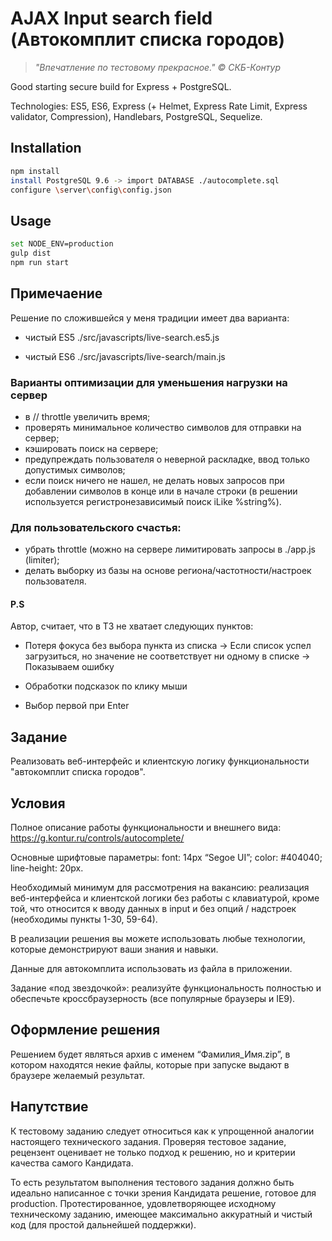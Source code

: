 
# AJAX Input search field (Автокомплит списка городов)

> *"Впечатление по тестовому прекрасное." © СКБ-Контур*

Good starting secure build for Express + PostgreSQL.

Technologies: ES5, ES6, Express (+ Helmet, Express Rate Limit, Express validator, Compression), Handlebars, PostgreSQL, Sequelize.

## Installation
```bash
npm install
install PostgreSQL 9.6 -> import DATABASE ./autocomplete.sql
configure \server\config\config.json
```

## Usage

```bash
set NODE_ENV=production
gulp dist
npm run start
```

## Примечаение

Решение по сложившейся у меня традиции имеет два варианта:

- чистый ES5 ./src/javascripts/live-search.es5.js

- чистый ES6 ./src/javascripts/live-search/main.js

### Варианты оптимизации для уменьшения нагрузки на сервер
- в // throttle увеличить время;
- проверять минимальное количество символов для отправки на сервер;
- кэшировать поиск на сервере;
- предупреждать пользователя о неверной раскладке, ввод только допустимых символов;
- если поиск ничего не нашел, не делать новых запросов при добавлении символов в конце или в начале строки (в решении используется регистронезависимый поиск iLike %string%).

### Для пользовательского счастья:
- убрать throttle (можно на сервере лимитировать запросы в ./app.js (limiter);
- делать выборку из базы на основе региона/частотности/настроек пользователя.

#### P.S

Автор, считает, что в ТЗ не хватает следующих пунктов:

- Потеря фокуса без выбора пункта из списка -> Если список успел загрузиться, но значение не соответствует ни одному в списке -> Показываем ошибку

- Обработки подсказок по клику мыши

- Выбор первой при Enter


## Задание


Реализовать веб-интерфейс и клиентскую логику функциональности "автокомплит списка городов".

## Условия


Полное описание работы функциональности и внешнего вида: https://g.kontur.ru/controls/autocomplete/

Основные шрифтовые параметры: font: 14px “Segoe UI”; color: #404040; line-height: 20px.

Необходимый минимум для рассмотрения на вакансию: реализация веб-интерфейса и клиентской логики без работы с клавиатурой, кроме той, что относится к вводу данных в input и без опций / надстроек (необходимы пункты 1-30, 59-64).

В реализации решения вы можете использовать любые технологии, которые демонстрируют ваши знания и навыки.

Данные для автокомплита использовать из файла в приложении.

Задание «под звездочкой»: реализуйте функциональность полностью и обеспечьте кроссбраузерность (все популярные браузеры и IE9).

## Оформление решения

Решением будет являться архив с именем “Фамилия_Имя.zip”, в котором находятся некие файлы, которые при запуске выдают в браузере желаемый результат.

## Напутствие


К тестовому заданию следует относиться как к упрощенной аналогии настоящего технического задания. Проверяя тестовое задание, рецензент оценивает не только подход к решению, но и критерии качества самого Кандидата. 

То есть результатом выполнения тестового задания должно быть идеально написанное с точки зрения Кандидата решение, готовое для production. Протестированное, удовлетворяющее исходному техническому заданию, имеющее максимально аккуратный и чистый код (для простой дальнейшей поддержки). 
